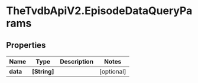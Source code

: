 # TheTvdbApiV2.EpisodeDataQueryParams

## Properties
Name | Type | Description | Notes
------------ | ------------- | ------------- | -------------
**data** | **[String]** |  | [optional] 


